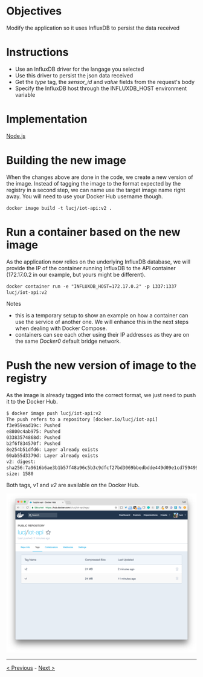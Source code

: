# Objectives

Modify the application so it uses InfluxDB to persist the data received

# Instructions

* Use an InfluxDB driver for the langage you selected
* Use this driver to persist the json data received
* Get the *type* tag, the *sensor_id* and *value* fields from the request's body
* Specify the InfluxDB host through the INFLUXDB_HOST environment variable

# Implementation

[Node.js](./nodejs)

# Building the new image

When the changes above are done in the code, we create a new version of the image. Instead of tagging the image to the format expected by the registry in a second step, we can name use the target image name right away. You will need to use your Docker Hub username though.

````
docker image build -t lucj/iot-api:v2 .
````

# Run a container based on the new image

As the application now relies on the underlying InfluxDB database, we will provide the IP of the container running InfluxDB to the API container (172.17.0.2 in our example, but yours might be different).

````
docker container run -e "INFLUXDB_HOST=172.17.0.2" -p 1337:1337 lucj/iot-api:v2
````

Notes
* this is a temporary setup to show an example on how a container can use the service of another one. We will enhance this in the next steps when dealing with Docker Compose.
* containers can see each other using their IP addresses as they are on the same *Docker0* default bridge network.

# Push the new version of image to the registry

As the image is already tagged into the correct format, we just need to push it to the Docker Hub.

````
$ docker image push lucj/iot-api:v2
The push refers to a repository [docker.io/lucj/iot-api]
f3e959ead19c: Pushed
e8800c4ab975: Pushed
03383574868d: Pushed
b2f6f834570f: Pushed
8e254b51dfd6: Layer already exists
60ab55d3379d: Layer already exists
v2: digest: sha256:7a9616b6ae3b1b57f48a96c5b3c9dfcf27bd3069bbedbdde449d09e1cd759499 size: 1580
````

Both tags, *v1* and *v2* are available on the Docker Hub.

![Image list](./images/docker-hub-iot-api-images.png)

-----
[< Previous](../step4) - [Next >](../step6)
